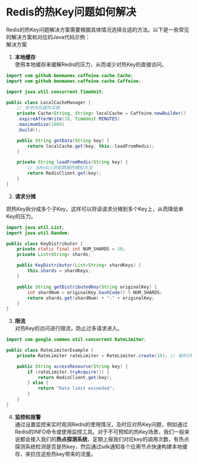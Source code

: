 # Redis的热Key问题如何解决

Redis的热Key问题解决方案需要根据具体情况选择合适的方法。以下是一些常见的解决方案和对应的Java代码示例：  
解决方案

1. **本地缓存**  
使用本地缓存来缓解Redis的压力，从而减少对热Key的直接访问。

```java
import com.github.benmanes.caffeine.cache.Cache;  
import com.github.benmanes.caffeine.cache.Caffeine;  

import java.util.concurrent.TimeUnit;  

public class LocalCacheManager {  
    // 本地内存缓存实例  
    private Cache<String, String> localCache = Caffeine.newBuilder()  
    .expireAfterWrite(10, TimeUnit.MINUTES)  
    .maximumSize(1000)  
    .build();  

    public String getData(String key) {  
        return localCache.get(key, this::loadFromRedis);  
    }  

    private String loadFromRedis(String key) {  
        // 从Redis获取数据的模拟方法  
        return RedisClient.get(key);  
    }  
}
```

2. **请求分摊**

把热Key拆分成多个子Key，这样可以将读请求分摊到多个Key上，从而降低单Key的压力。

```java
import java.util.List;  
import java.util.Random;  

public class KeyDistributor {  
    private static final int NUM_SHARDS = 10;  
    private List<String> shards;  

    public KeyDistributor(List<String> shardKeys) {  
        this.shards = shardKeys;  
    }  

    public String getDistributedKey(String originalKey) {  
        int shardNum = originalKey.hashCode() % NUM_SHARDS;  
        return shards.get(shardNum) + ":" + originalKey;  
    }  
} 
```

3. **限流**  
对热Key的访问进行限流，防止过多请求进入。

```java
import com.google.common.util.concurrent.RateLimiter;  

public class RateLimiterExample {  
    private RateLimiter rateLimiter = RateLimiter.create(10); // 每秒10个请求  

    public String accessResource(String key) {  
        if (rateLimiter.tryAcquire()) {  
            return RedisClient.get(key);  
        } else {  
            return "Rate limit exceeded";  
        }  
    }  
}
```

4. **监控和报警**  
通过设置监控来实时观测Redis的使用情况，及时应对热Key问题，例如通过Redis的INFO命令或使用监控工具。对于不可预知的热Key场景，我们一般来说都会接入我们的**热点探测系统**，定期上报我们对应key的调用次数，有热点探测系统检测是否是热key，然后通过sdk通知各个应用节点快速构建本地缓存，来抗住这些热key带来的流量。
